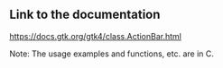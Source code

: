 ## Link to the documentation

<https://docs.gtk.org/gtk4/class.ActionBar.html>

Note: The usage examples and functions, etc. are in C.